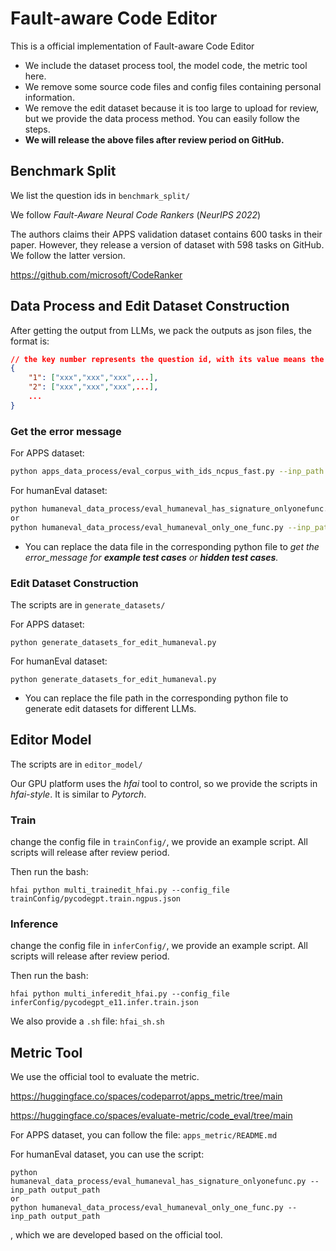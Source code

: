 # Fault-aware Code Editor

This is a official implementation of Fault-aware Code Editor

- We include the dataset process tool, the model code, the metric tool here.
- We remove some source code files and config files containing personal information.
- We remove the edit dataset because it is too large to upload for review, but we provide the data process method. You can easily follow the steps.
- **We will release the above files after review period on GitHub.**

## Benchmark Split

We list the question ids in `benchmark_split/`

We follow *Fault-Aware Neural Code Rankers* (*NeurIPS 2022*)

The authors claims their APPS validation dataset contains 600 tasks in their paper. However, they release a version of dataset with 598 tasks on GitHub. We follow the latter version.

https://github.com/microsoft/CodeRanker

## Data Process and Edit Dataset Construction

After getting the output from LLMs, we pack the outputs as json files, the format is:

```json
// the key number represents the question id, with its value means the list of all outputs for this question
{
	"1": ["xxx","xxx","xxx",...],
	"2": ["xxx","xxx","xxx",...],
	...
}
```

### Get the error message

For APPS dataset:

```bash
python apps_data_process/eval_corpus_with_ids_ncpus_fast.py --inp_path output_path --type train/dev/test
```

For humanEval dataset:

```bash
python humaneval_data_process/eval_humaneval_has_signature_onlyonefunc.py --inp_path output_path
or
python humaneval_data_process/eval_humaneval_only_one_func.py --inp_path output_path
```

- You can replace the data file in the corresponding python file to *get the error_message for **example test cases** or **hidden test cases**.*

### Edit Dataset Construction

The scripts are in `generate_datasets/`

For APPS dataset:

```
python generate_datasets_for_edit_humaneval.py
```

For humanEval dataset:

```
python generate_datasets_for_edit_humaneval.py
```

- You can replace the file path in the corresponding python file to generate edit datasets for different LLMs.



## Editor Model

The scripts are in `editor_model/`

Our GPU platform uses the *hfai* tool to control, so we provide the scripts in *hfai-style*. It is similar to *Pytorch*.

### Train

change the config file in `trainConfig/`, we provide an example script. All scripts will release after review period.

Then run the bash:

```
hfai python multi_trainedit_hfai.py --config_file trainConfig/pycodegpt.train.ngpus.json
```

### Inference

change the config file in `inferConfig/`, we provide an example script. All scripts will release after review period.

Then run the bash:

```
hfai python multi_inferedit_hfai.py --config_file inferConfig/pycodegpt_e11.infer.train.json
```

We also provide a `.sh` file: `hfai_sh.sh`



## Metric Tool

We use the official tool to evaluate the metric.

https://huggingface.co/spaces/codeparrot/apps_metric/tree/main

https://huggingface.co/spaces/evaluate-metric/code_eval/tree/main

For APPS dataset, you can follow the file: `apps_metric/README.md`

For humanEval dataset, you can use the script:

```
python humaneval_data_process/eval_humaneval_has_signature_onlyonefunc.py --inp_path output_path
or
python humaneval_data_process/eval_humaneval_only_one_func.py --inp_path output_path
```

, which we are developed based on the official tool.

